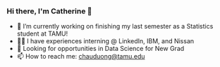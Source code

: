 ### Hi there, I'm Catherine 💓

<!--
**CatherineDuong22/CatherineDuong22** is a ✨ _special_ ✨ repository because its `README.md` (this file) appears on your GitHub profile.

Here are some ideas to get you started:

- 🔭 I’m currently working on ...
- 🌱 I’m currently learning ...
- 👯 I’m looking to collaborate on ...
- 🤔 I’m looking for help with ...
- 💬 Ask me about ...
- 📫 How to reach me: chauduong@tamu.edu
- 😄 Pronouns: ...
- ⚡ Fun fact: 
-->



- 🔭 I’m currently working on finishing my last semester as a Statistics student at TAMU!
- 🧚‍♀️ I have experiences interning @ LinkedIn, IBM, and Nissan
- 👀 Looking for opportunities in Data Science for New Grad
- 📫 How to reach me: chauduong@tamu.edu

